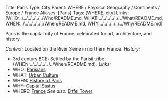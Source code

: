 Title: Paris
Type: City
Parent: WHERE / Physical Geography / Continents / Europe / France
Aliases: [Paris]
Tags: [WHERE, city]
Links: [WHO:../../../../../../Who/README.md, WHAT:../../../../../../What/README.md, WHEN:../../../../../../When/README.md, WHY:../../../../../../Why/README.md]

Paris is the capital city of France, celebrated for art, architecture, and history.

_Context:_ Located on the River Seine in northern France.
_History:_
- 3rd century BCE: Settled by the Parisii tribe (WHEN:../../../../../../When/README.md).
_Links:_
- WHO: [Parisians](../../../../../../Who/)
- WHAT: [Urban Culture](../../../../../../What/)
- WHEN: [History of Paris](../../../../../../When/)
- WHY: [Capital Status](../../../../../../Why/)
- WHERE: [France](../)
_See also:_ [Eiffel Tower](Eiffel-Tower.md)
